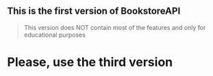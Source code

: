 ## This is the first version of BookstoreAPI

> This version does NOT contain most of the features and only for educational purposes

# Please, use the third version

